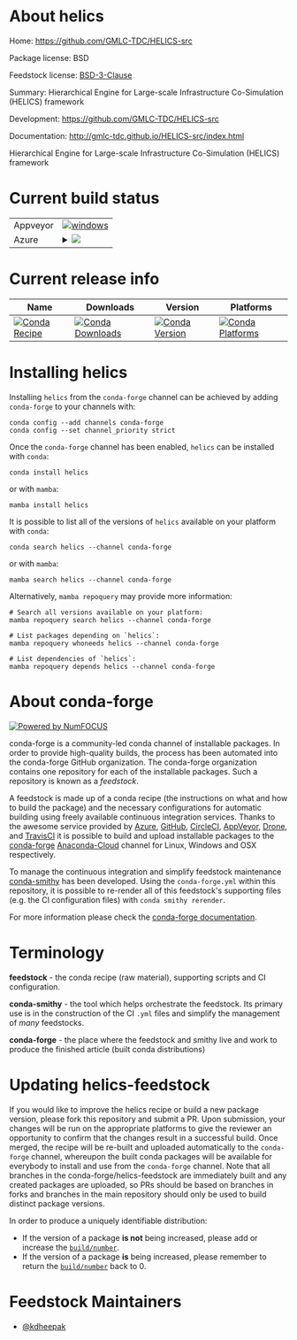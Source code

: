 About helics
============

Home: https://github.com/GMLC-TDC/HELICS-src

Package license: BSD

Feedstock license: [BSD-3-Clause](https://github.com/conda-forge/helics-feedstock/blob/main/LICENSE.txt)

Summary: Hierarchical Engine for Large-scale Infrastructure Co-Simulation (HELICS) framework

Development: https://github.com/GMLC-TDC/HELICS-src

Documentation: http://gmlc-tdc.github.io/HELICS-src/index.html

Hierarchical Engine for Large-scale Infrastructure Co-Simulation (HELICS) framework

Current build status
====================


<table><tr>
    <td>Appveyor</td>
    <td>
      <a href="https://ci.appveyor.com/project/conda-forge/helics-feedstock/branch/main">
        <img alt="windows" src="https://img.shields.io/appveyor/ci/conda-forge/helics-feedstock/main.svg?label=Windows">
      </a>
    </td>
  </tr>
    
  <tr>
    <td>Azure</td>
    <td>
      <details>
        <summary>
          <a href="https://dev.azure.com/conda-forge/feedstock-builds/_build/latest?definitionId=416&branchName=main">
            <img src="https://dev.azure.com/conda-forge/feedstock-builds/_apis/build/status/helics-feedstock?branchName=main">
          </a>
        </summary>
        <table>
          <thead><tr><th>Variant</th><th>Status</th></tr></thead>
          <tbody><tr>
              <td>osx_64_python3.10.____cpython</td>
              <td>
                <a href="https://dev.azure.com/conda-forge/feedstock-builds/_build/latest?definitionId=416&branchName=main">
                  <img src="https://dev.azure.com/conda-forge/feedstock-builds/_apis/build/status/helics-feedstock?branchName=main&jobName=osx&configuration=osx_64_python3.10.____cpython" alt="variant">
                </a>
              </td>
            </tr><tr>
              <td>osx_64_python3.7.____cpython</td>
              <td>
                <a href="https://dev.azure.com/conda-forge/feedstock-builds/_build/latest?definitionId=416&branchName=main">
                  <img src="https://dev.azure.com/conda-forge/feedstock-builds/_apis/build/status/helics-feedstock?branchName=main&jobName=osx&configuration=osx_64_python3.7.____cpython" alt="variant">
                </a>
              </td>
            </tr><tr>
              <td>osx_64_python3.8.____cpython</td>
              <td>
                <a href="https://dev.azure.com/conda-forge/feedstock-builds/_build/latest?definitionId=416&branchName=main">
                  <img src="https://dev.azure.com/conda-forge/feedstock-builds/_apis/build/status/helics-feedstock?branchName=main&jobName=osx&configuration=osx_64_python3.8.____cpython" alt="variant">
                </a>
              </td>
            </tr><tr>
              <td>osx_64_python3.9.____cpython</td>
              <td>
                <a href="https://dev.azure.com/conda-forge/feedstock-builds/_build/latest?definitionId=416&branchName=main">
                  <img src="https://dev.azure.com/conda-forge/feedstock-builds/_apis/build/status/helics-feedstock?branchName=main&jobName=osx&configuration=osx_64_python3.9.____cpython" alt="variant">
                </a>
              </td>
            </tr><tr>
              <td>win_64_python3.10.____cpython</td>
              <td>
                <a href="https://dev.azure.com/conda-forge/feedstock-builds/_build/latest?definitionId=416&branchName=main">
                  <img src="https://dev.azure.com/conda-forge/feedstock-builds/_apis/build/status/helics-feedstock?branchName=main&jobName=win&configuration=win_64_python3.10.____cpython" alt="variant">
                </a>
              </td>
            </tr><tr>
              <td>win_64_python3.7.____cpython</td>
              <td>
                <a href="https://dev.azure.com/conda-forge/feedstock-builds/_build/latest?definitionId=416&branchName=main">
                  <img src="https://dev.azure.com/conda-forge/feedstock-builds/_apis/build/status/helics-feedstock?branchName=main&jobName=win&configuration=win_64_python3.7.____cpython" alt="variant">
                </a>
              </td>
            </tr><tr>
              <td>win_64_python3.8.____cpython</td>
              <td>
                <a href="https://dev.azure.com/conda-forge/feedstock-builds/_build/latest?definitionId=416&branchName=main">
                  <img src="https://dev.azure.com/conda-forge/feedstock-builds/_apis/build/status/helics-feedstock?branchName=main&jobName=win&configuration=win_64_python3.8.____cpython" alt="variant">
                </a>
              </td>
            </tr><tr>
              <td>win_64_python3.9.____cpython</td>
              <td>
                <a href="https://dev.azure.com/conda-forge/feedstock-builds/_build/latest?definitionId=416&branchName=main">
                  <img src="https://dev.azure.com/conda-forge/feedstock-builds/_apis/build/status/helics-feedstock?branchName=main&jobName=win&configuration=win_64_python3.9.____cpython" alt="variant">
                </a>
              </td>
            </tr>
          </tbody>
        </table>
      </details>
    </td>
  </tr>
</table>

Current release info
====================

| Name | Downloads | Version | Platforms |
| --- | --- | --- | --- |
| [![Conda Recipe](https://img.shields.io/badge/recipe-helics-green.svg)](https://anaconda.org/conda-forge/helics) | [![Conda Downloads](https://img.shields.io/conda/dn/conda-forge/helics.svg)](https://anaconda.org/conda-forge/helics) | [![Conda Version](https://img.shields.io/conda/vn/conda-forge/helics.svg)](https://anaconda.org/conda-forge/helics) | [![Conda Platforms](https://img.shields.io/conda/pn/conda-forge/helics.svg)](https://anaconda.org/conda-forge/helics) |

Installing helics
=================

Installing `helics` from the `conda-forge` channel can be achieved by adding `conda-forge` to your channels with:

```
conda config --add channels conda-forge
conda config --set channel_priority strict
```

Once the `conda-forge` channel has been enabled, `helics` can be installed with `conda`:

```
conda install helics
```

or with `mamba`:

```
mamba install helics
```

It is possible to list all of the versions of `helics` available on your platform with `conda`:

```
conda search helics --channel conda-forge
```

or with `mamba`:

```
mamba search helics --channel conda-forge
```

Alternatively, `mamba repoquery` may provide more information:

```
# Search all versions available on your platform:
mamba repoquery search helics --channel conda-forge

# List packages depending on `helics`:
mamba repoquery whoneeds helics --channel conda-forge

# List dependencies of `helics`:
mamba repoquery depends helics --channel conda-forge
```


About conda-forge
=================

[![Powered by
NumFOCUS](https://img.shields.io/badge/powered%20by-NumFOCUS-orange.svg?style=flat&colorA=E1523D&colorB=007D8A)](https://numfocus.org)

conda-forge is a community-led conda channel of installable packages.
In order to provide high-quality builds, the process has been automated into the
conda-forge GitHub organization. The conda-forge organization contains one repository
for each of the installable packages. Such a repository is known as a *feedstock*.

A feedstock is made up of a conda recipe (the instructions on what and how to build
the package) and the necessary configurations for automatic building using freely
available continuous integration services. Thanks to the awesome service provided by
[Azure](https://azure.microsoft.com/en-us/services/devops/), [GitHub](https://github.com/),
[CircleCI](https://circleci.com/), [AppVeyor](https://www.appveyor.com/),
[Drone](https://cloud.drone.io/welcome), and [TravisCI](https://travis-ci.com/)
it is possible to build and upload installable packages to the
[conda-forge](https://anaconda.org/conda-forge) [Anaconda-Cloud](https://anaconda.org/)
channel for Linux, Windows and OSX respectively.

To manage the continuous integration and simplify feedstock maintenance
[conda-smithy](https://github.com/conda-forge/conda-smithy) has been developed.
Using the ``conda-forge.yml`` within this repository, it is possible to re-render all of
this feedstock's supporting files (e.g. the CI configuration files) with ``conda smithy rerender``.

For more information please check the [conda-forge documentation](https://conda-forge.org/docs/).

Terminology
===========

**feedstock** - the conda recipe (raw material), supporting scripts and CI configuration.

**conda-smithy** - the tool which helps orchestrate the feedstock.
                   Its primary use is in the construction of the CI ``.yml`` files
                   and simplify the management of *many* feedstocks.

**conda-forge** - the place where the feedstock and smithy live and work to
                  produce the finished article (built conda distributions)


Updating helics-feedstock
=========================

If you would like to improve the helics recipe or build a new
package version, please fork this repository and submit a PR. Upon submission,
your changes will be run on the appropriate platforms to give the reviewer an
opportunity to confirm that the changes result in a successful build. Once
merged, the recipe will be re-built and uploaded automatically to the
`conda-forge` channel, whereupon the built conda packages will be available for
everybody to install and use from the `conda-forge` channel.
Note that all branches in the conda-forge/helics-feedstock are
immediately built and any created packages are uploaded, so PRs should be based
on branches in forks and branches in the main repository should only be used to
build distinct package versions.

In order to produce a uniquely identifiable distribution:
 * If the version of a package **is not** being increased, please add or increase
   the [``build/number``](https://docs.conda.io/projects/conda-build/en/latest/resources/define-metadata.html#build-number-and-string).
 * If the version of a package **is** being increased, please remember to return
   the [``build/number``](https://docs.conda.io/projects/conda-build/en/latest/resources/define-metadata.html#build-number-and-string)
   back to 0.

Feedstock Maintainers
=====================

* [@kdheepak](https://github.com/kdheepak/)

